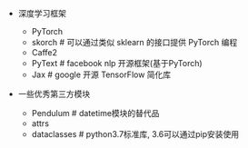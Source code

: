 - 深度学习框架
    - PyTorch
    - skorch   # 可以通过类似 sklearn 的接口提供 PyTorch 编程
    - Caffe2
    - PyText   # facebook nlp 开源框架(基于PyTorch)
    - Jax      # google 开源 TensorFlow 简化库
    
    
- 一些优秀第三方模块
    - Pendulum  # datetime模块的替代品
    - attrs 
    - dataclasses # python3.7标准库, 3.6可以通过pip安装使用
   
    